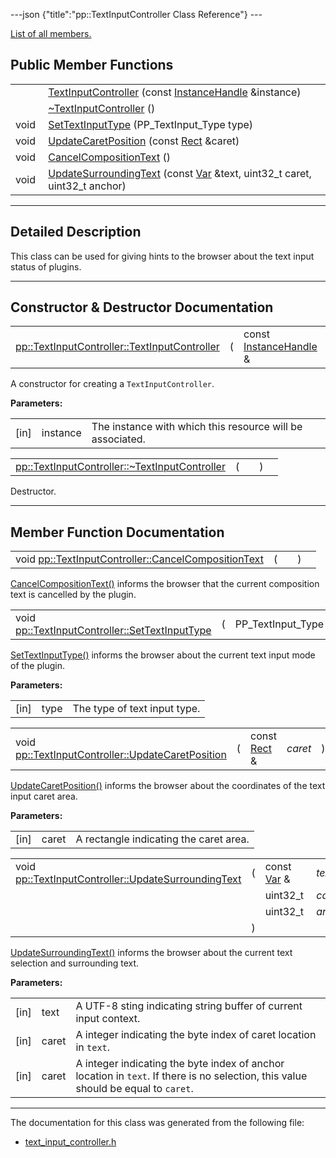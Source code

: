 ---json {"title":"pp::TextInputController Class Reference"} ---

[List of all members.](/docs/native-client/pepper_beta/cpp/classpp_1_1_text_input_controller-members/)

Public Member Functions
-----------------------

<table><tbody><tr class="odd"><td style="text-align: right;"> </td><td><a href="/docs/native-client/pepper_beta/cpp/classpp_1_1_text_input_controller#a6fe3648b0322ad724f0d103b61cbaee9" class="el">TextInputController</a> (const <a href="/docs/native-client/pepper_beta/cpp/classpp_1_1_instance_handle/" class="el">InstanceHandle</a> &amp;instance)</td></tr><tr class="even"><td style="text-align: right;"> </td><td><a href="/docs/native-client/pepper_beta/cpp/classpp_1_1_text_input_controller#a19e3cd5588f61113d4037cbf15069a96" class="el">~TextInputController</a> ()</td></tr><tr class="odd"><td style="text-align: right;">void </td><td><a href="/docs/native-client/pepper_beta/cpp/classpp_1_1_text_input_controller#acef9638552ba5254401ea3330140e67f" class="el">SetTextInputType</a> (PP_TextInput_Type type)</td></tr><tr class="even"><td style="text-align: right;">void </td><td><a href="/docs/native-client/pepper_beta/cpp/classpp_1_1_text_input_controller#a884a00a9d265d812424874542c2ee34c" class="el">UpdateCaretPosition</a> (const <a href="/docs/native-client/pepper_beta/cpp/classpp_1_1_rect/" class="el">Rect</a> &amp;caret)</td></tr><tr class="odd"><td style="text-align: right;">void </td><td><a href="/docs/native-client/pepper_beta/cpp/classpp_1_1_text_input_controller#a19329ad0e0ca3e7a7d31cf51462643cb" class="el">CancelCompositionText</a> ()</td></tr><tr class="even"><td style="text-align: right;">void </td><td><a href="/docs/native-client/pepper_beta/cpp/classpp_1_1_text_input_controller#a59fc139f69ed425f632c16313e69ceca" class="el">UpdateSurroundingText</a> (const <a href="/docs/native-client/pepper_beta/cpp/classpp_1_1_var/" class="el">Var</a> &amp;text, uint32_t caret, uint32_t anchor)</td></tr></tbody></table>

------------------------------------------------------------------------

<span id="details" class="anchor" style="margin: 0;"></span>

Detailed Description
--------------------

This class can be used for giving hints to the browser about the text input status of plugins.

------------------------------------------------------------------------

Constructor & Destructor Documentation
--------------------------------------

<span id="a6fe3648b0322ad724f0d103b61cbaee9" class="anchor" style="margin: 0;"></span>

<table><tbody><tr class="odd"><td><a href="/docs/native-client/pepper_beta/cpp/classpp_1_1_text_input_controller#a6fe3648b0322ad724f0d103b61cbaee9" class="el">pp::TextInputController::TextInputController</a></td><td>(</td><td>const <a href="/docs/native-client/pepper_beta/cpp/classpp_1_1_instance_handle/" class="el">InstanceHandle</a> &amp; </td><td><em>instance</em></td><td>)</td><td><code> [explicit]</code></td></tr></tbody></table>

A constructor for creating a `TextInputController`.

**Parameters:**  
<table><tbody><tr class="odd"><td>[in]</td><td>instance</td><td>The instance with which this resource will be associated.</td></tr></tbody></table>

<span id="a19e3cd5588f61113d4037cbf15069a96" class="anchor" style="margin: 0;"></span>

<table><tbody><tr class="odd"><td><a href="/docs/native-client/pepper_beta/cpp/classpp_1_1_text_input_controller#a19e3cd5588f61113d4037cbf15069a96" class="el">pp::TextInputController::~TextInputController</a></td><td>(</td><td></td><td>)</td><td></td></tr></tbody></table>

Destructor.

------------------------------------------------------------------------

Member Function Documentation
-----------------------------

<span id="a19329ad0e0ca3e7a7d31cf51462643cb" class="anchor" style="margin: 0;"></span>

<table><tbody><tr class="odd"><td>void <a href="/docs/native-client/pepper_beta/cpp/classpp_1_1_text_input_controller#a19329ad0e0ca3e7a7d31cf51462643cb" class="el">pp::TextInputController::CancelCompositionText</a></td><td>(</td><td></td><td>)</td><td></td></tr></tbody></table>

<a href="/docs/native-client/pepper_beta/cpp/classpp_1_1_text_input_controller#a19329ad0e0ca3e7a7d31cf51462643cb" class="el" title="CancelCompositionText() informs the browser that the current composition text is cancelled by the plu...">CancelCompositionText()</a> informs the browser that the current composition text is cancelled by the plugin.

<span id="acef9638552ba5254401ea3330140e67f" class="anchor" style="margin: 0;"></span>

<table><tbody><tr class="odd"><td>void <a href="/docs/native-client/pepper_beta/cpp/classpp_1_1_text_input_controller#acef9638552ba5254401ea3330140e67f" class="el">pp::TextInputController::SetTextInputType</a></td><td>(</td><td>PP_TextInput_Type </td><td><em>type</em></td><td>)</td><td></td></tr></tbody></table>

<a href="/docs/native-client/pepper_beta/cpp/classpp_1_1_text_input_controller#acef9638552ba5254401ea3330140e67f" class="el" title="SetTextInputType() informs the browser about the current text input mode of the plugin.">SetTextInputType()</a> informs the browser about the current text input mode of the plugin.

**Parameters:**  
<table><tbody><tr class="odd"><td>[in]</td><td>type</td><td>The type of text input type.</td></tr></tbody></table>

<span id="a884a00a9d265d812424874542c2ee34c" class="anchor" style="margin: 0;"></span>

<table><tbody><tr class="odd"><td>void <a href="/docs/native-client/pepper_beta/cpp/classpp_1_1_text_input_controller#a884a00a9d265d812424874542c2ee34c" class="el">pp::TextInputController::UpdateCaretPosition</a></td><td>(</td><td>const <a href="/docs/native-client/pepper_beta/cpp/classpp_1_1_rect/" class="el">Rect</a> &amp; </td><td><em>caret</em></td><td>)</td><td></td></tr></tbody></table>

<a href="/docs/native-client/pepper_beta/cpp/classpp_1_1_text_input_controller#a884a00a9d265d812424874542c2ee34c" class="el" title="UpdateCaretPosition() informs the browser about the coordinates of the text input caret area...">UpdateCaretPosition()</a> informs the browser about the coordinates of the text input caret area.

**Parameters:**  
<table><tbody><tr class="odd"><td>[in]</td><td>caret</td><td>A rectangle indicating the caret area.</td></tr></tbody></table>

<span id="a59fc139f69ed425f632c16313e69ceca" class="anchor" style="margin: 0;"></span>

<table><tbody><tr class="odd"><td>void <a href="/docs/native-client/pepper_beta/cpp/classpp_1_1_text_input_controller#a59fc139f69ed425f632c16313e69ceca" class="el">pp::TextInputController::UpdateSurroundingText</a></td><td>(</td><td>const <a href="/docs/native-client/pepper_beta/cpp/classpp_1_1_var/" class="el">Var</a> &amp; </td><td><em>text</em>,</td></tr><tr class="even"><td></td><td></td><td>uint32_t </td><td><em>caret</em>,</td></tr><tr class="odd"><td></td><td></td><td>uint32_t </td><td><em>anchor</em> </td></tr><tr class="even"><td></td><td>)</td><td></td><td></td></tr></tbody></table>

<a href="/docs/native-client/pepper_beta/cpp/classpp_1_1_text_input_controller#a59fc139f69ed425f632c16313e69ceca" class="el" title="UpdateSurroundingText() informs the browser about the current text selection and surrounding text...">UpdateSurroundingText()</a> informs the browser about the current text selection and surrounding text.

**Parameters:**  
<table><tbody><tr class="odd"><td>[in]</td><td>text</td><td>A UTF-8 sting indicating string buffer of current input context.</td></tr><tr class="even"><td>[in]</td><td>caret</td><td>A integer indicating the byte index of caret location in <code>text</code>.</td></tr><tr class="odd"><td>[in]</td><td>caret</td><td>A integer indicating the byte index of anchor location in <code>text</code>. If there is no selection, this value should be equal to <code>caret</code>.</td></tr></tbody></table>

------------------------------------------------------------------------

The documentation for this class was generated from the following file:

-   <a href="/docs/native-client/pepper_beta/cpp/text__input__controller_8h/" class="el">text_input_controller.h</a>
